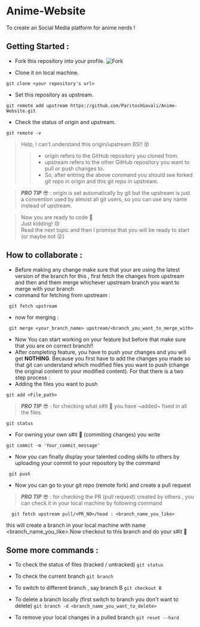 # Anime-Website
To create an Social Media platform for anime nerds !

## Getting Started : 
- Fork this repository into your profile.
![Fork](https://github-images.s3.amazonaws.com/help/bootcamp/Bootcamp-Fork.png)

- Clone it on local machine.
```
git clone <your repository's url>
```
- Set this repository as upstream.
```
git remote add upstream https://github.com/ParitoshGavali/Anime-Website.git
```
- Check the status of origin and upstream.
```
git remote -v
```
> Help, I can't understand this origin/upstream BS!! :dizzy_face:
>> - origin refers to the GitHub repository you cloned from.
>> - upstream refers to the other GitHub repository you want to pull or push changes to.
>> - So, after entring the above command you should see forked git repo in origin and this git repo in upstream.

>**_PRO TIP_** :sunglasses: : origin is set automatically by git but the upstream is just a convention used by almost all git users, so you can use any name instead of upstream.

> Now you are ready to code :star_struck: \
> Just kidding! :disappointed: \
> Read the next topic and then I promise that you will be ready to start (or maybe not :stuck_out_tongue_winking_eye:)
  
  ## How to collaborate : 
  
  - Before making any change make sure that your are using the latest version of the branch for this , first fetch the changes from upstream and then and them merge whichever upstream branch you want to merge with your branch
  - command for fetching from upstream :
  ```
   git fetch upstream
  ```
  - now for merging :
  ```
   git merge <your_branch_name> upstream/<branch_you_want_to_merge_with> 
  ```
  - Now You can start working on your feature but before that make sure that you are on correct branch!!
  - After completing feature, you have to push your changes and you will get **NOTHING**. Because you first have to add the changes you made so that git can understand which modified files you want to push (change the original content to your modified content). For that there is a two step process : 
  - Adding the files you want to push
  ```
  git add <File_path>
  ```
  >**_PRO TIP_** :sunglasses:  : for checking what s#it :poop: you have ~added~ fixed in all the files
  ```
  git status
  ```
  - For owning your own s#it :poop: (commiting changes) you write
  ```
  git commit -m 'Your_commit_message'
  ```
  - Now you can finally display your talented coding skills to others by uploading your commit to your repository by the command
  ```
   git push
  ```
  - Now you can go to your git repo (remote fork) and create a pull request
  
  >**_PRO TIP_** :sunglasses:  : for checking the PR (pull request) created by others , you can check it in your local machine by following command
  ```
    git fetch upstream pull/<PR_NO>/head : <branch_name_you_like>
  ```
   this will create a branch in your local machine with name <branch_name_you_like>.Now checkout to this branch and do your s#it :poop:
   
   ## Some more commands : 
   - To check the status of files (tracked / untracked)
    ``` git status ```
    
   - To check the current branch
    ``` git branch ```
    
   - To switch to different branch , say branch B
    ``` git checkout B ```
    
   - To delete a branch locally (first switch to branch you don't want to delete)
    ``` git branch -d <branch_name_you_want_to_delete> ```
   
   - To remove your local changes in a pulled branch
   ``` git reset --hard ```
